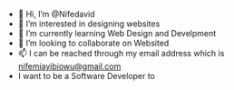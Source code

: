 - 👋 Hi, I’m @Nifedavid
- 👀 I’m interested in designing websites
- 🌱 I’m currently learning Web Design and Develpment
- 💞️ I’m looking to collaborate on Websited
- 📫 I can be reached through my email address which is nifemiayibiowu@gmail.com
- I want to be a Software Developer to

<!---
Nifedavid/Nifedavid is a ✨ special ✨ repository because its `README.md` (this file) appears on your GitHub profile.
You can click the Preview link to take a look at your changes.
--->

